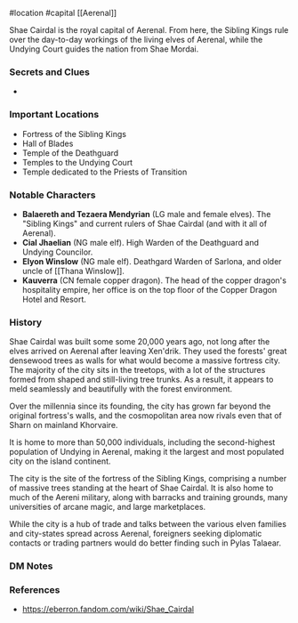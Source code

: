  #location #capital [[Aerenal]]

Shae Cairdal is the royal capital of Aerenal. From here, the Sibling Kings rule over the day-to-day workings of the living elves of Aerenal, while the Undying Court guides the nation from Shae Mordai.

### Secrets and Clues

* 

### Important Locations

* Fortress of the Sibling Kings
* Hall of Blades
* Temple of the Deathguard
* Temples to the Undying Court
* Temple dedicated to the Priests of Transition

### Notable Characters

* **Balaereth and Tezaera Mendyrian** (LG male and female elves). The "Sibling Kings" and current rulers of Shae Cairdal (and with it all of Aerenal).
* **Cial Jhaelian** (NG male elf). High Warden of the Deathguard and Undying Councilor.
* **Elyon Winslow** (NG male elf). Deathgard Warden of Sarlona, and older uncle of [[Thana Winslow]].
* **Kauverra** (CN female copper dragon). The head of the copper dragon's hospitality empire, her office is on the top floor of the Copper Dragon Hotel and Resort.

### History

Shae Cairdal was built some some 20,000 years ago, not long after the elves arrived on Aerenal after leaving Xen'drik. They used the forests' great densewood trees as walls for what would become a massive fortress city. The majority of the city sits in the treetops, with a lot of the structures formed from shaped and still-living tree trunks. As a result, it appears to meld seamlessly and beautifully with the forest environment.

Over the millennia since its founding, the city has grown far beyond the original fortress's walls, and the cosmopolitan area now rivals even that of Sharn on mainland Khorvaire.

It is home to more than 50,000 individuals, including the second-highest population of Undying in Aerenal, making it the largest and most populated city on the island continent.

The city is the site of the fortress of the Sibling Kings, comprising a number of massive trees standing at the heart of Shae Cairdal. It is also home to much of the Aereni military, along with barracks and training grounds, many universities of arcane magic, and large marketplaces.

While the city is a hub of trade and talks between the various elven families and city-states spread across Aerenal, foreigners seeking diplomatic contacts or trading partners would do better finding such in Pylas Talaear.

### DM Notes



### References

* https://eberron.fandom.com/wiki/Shae_Cairdal
